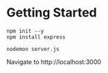 # Getting Started

```
npm init --y
npm install express
```

```
nodemon server.js
```

Navigate to http://localhost:3000
